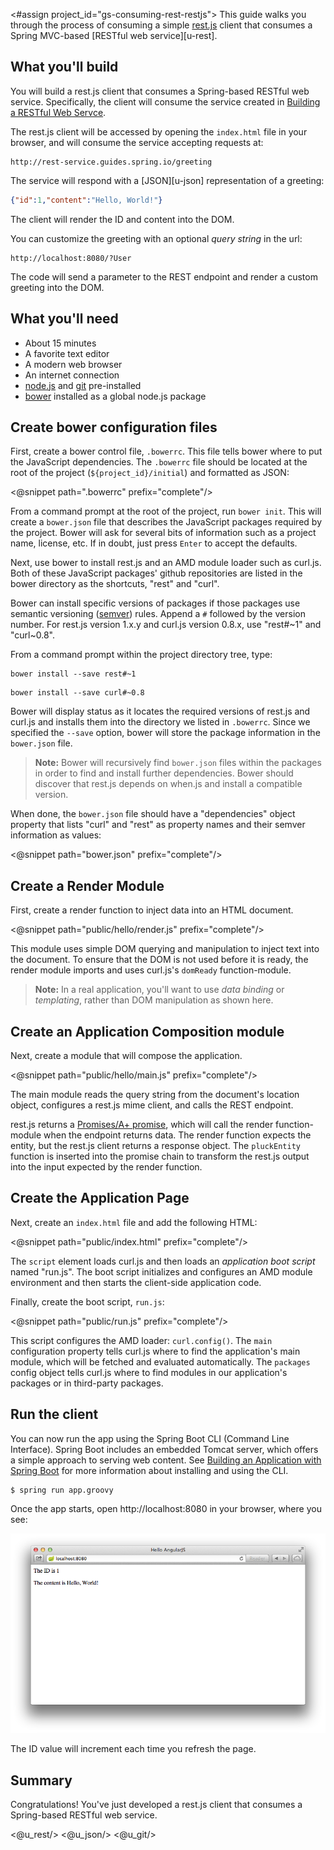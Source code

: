 <#assign project_id="gs-consuming-rest-restjs">
This guide walks you through the process of consuming a simple
[rest.js](http://github.com/cujojs/rest/) client that consumes a
Spring MVC-based [RESTful web service][u-rest].

What you'll build
-----------------

You will build a rest.js client that consumes a Spring-based RESTful web service.
Specifically, the client will consume the service created in
[Building a RESTful Web Servce][gs-rest-service].

The rest.js client will be accessed by opening the `index.html` file in
your browser, and will consume the service accepting requests at:

    http://rest-service.guides.spring.io/greeting

The service will respond with a [JSON][u-json] representation of a greeting:

```json
{"id":1,"content":"Hello, World!"}
```

The client will render the ID and content into the DOM.

You can customize the greeting with an optional *query string* in the url:

    http://localhost:8080/?User

The code will send a parameter to the REST endpoint and
render a custom greeting into the DOM.


What you'll need
----------------

 - About 15 minutes
 - A favorite text editor
 - A modern web browser
 - An internet connection
 - [node.js](http://nodejs.org/) and [git](http://git-scm.com/)
   pre-installed
 - [bower](http://bower.io) installed as a global node.js package

<a name="scratch"></a>
<a name="initial"></a>
Create bower configuration files
---

First, create a bower control file, `.bowerrc`.  This file tells bower
where to put the JavaScript dependencies.  The `.bowerrc` file should
be located at the root of the project (`${project_id}/initial`) and
formatted as JSON:

<@snippet path=".bowerrc" prefix="complete"/>

From a command prompt at the root of the project, run `bower init`.
This will create a `bower.json` file that describes the
JavaScript packages required by the project.  Bower will ask for several
bits of information such as a project name, license, etc.  If in doubt,
just press `Enter` to accept the defaults.

Next, use bower to install rest.js and an AMD module loader such as
curl.js.  Both of these JavaScript packages' github repositories are
listed in the bower directory as the shortcuts, "rest" and "curl".

Bower can install specific versions of packages if those packages
use semantic versioning ([semver](http://semver.org)) rules.  Append a
`#` followed by the version number.  For rest.js version 1.x.y and
curl.js version 0.8.x, use "rest#~1" and "curl~0.8".

From a command prompt within the project directory tree, type:

```
bower install --save rest#~1
```

```
bower install --save curl#~0.8
```

Bower will display status as it locates the required versions of
rest.js and curl.js and installs them into the directory we listed
in `.bowerrc`.  Since we specified the `--save` option, bower will
store the package information in the `bower.json` file.

> **Note:** Bower will recursively find `bower.json` files within the packages
in order to find and install further dependencies.  Bower should discover
that rest.js depends on when.js and install a compatible version.

When done, the `bower.json` file should have a "dependencies"
object property that lists "curl" and "rest" as property names and
their semver information as values:

<@snippet path="bower.json" prefix="complete"/>


Create a Render Module
---

First, create a render function to inject data into an HTML document.

<@snippet path="public/hello/render.js" prefix="complete"/>

This module uses simple DOM querying and manipulation to inject text
into the document.  To ensure that the DOM is not used before it is
ready, the render module imports and uses curl.js's `domReady`
function-module.

> **Note:** In a real application, you'll want to use *data binding* or
*templating*, rather than DOM manipulation as shown here.


Create an Application Composition module
---

Next, create a module that will compose the application.

<@snippet path="public/hello/main.js" prefix="complete"/>

The main module reads the query string from the document's location
object, configures a rest.js mime client, and calls the REST endpoint.

rest.js returns a [Promises/A+ promise](http://know.cujojs.com/tutorials/promises/consuming-promises),
which will call the render function-module when the endpoint returns
data.  The render function expects the entity, but the rest.js client
returns a response object.  The `pluckEntity` function is inserted into
the promise chain to transform the rest.js output into the input expected
by the render function.


Create the Application Page
---

Next, create an `index.html` file and add the following HTML:

<@snippet path="public/index.html" prefix="complete"/>

The `script` element loads curl.js and then loads an *application boot
script* named "run.js".  The boot script initializes and configures
an AMD module environment and then starts the client-side application code.

Finally, create the boot script, `run.js`:

<@snippet path="public/run.js" prefix="complete"/>

This script configures the AMD loader: `curl.config()`.  The `main`
configuration property tells curl.js where to find the application's
main module, which will be fetched and evaluated automatically.
The `packages` config object tells curl.js where to find modules
in our application's packages or in third-party packages.


<a name="run"></a>
Run the client
--------------

You can now run the app using the Spring Boot CLI (Command Line Interface). Spring Boot includes an embedded Tomcat server, which offers a simple approach to serving web content. See [Building an Application with Spring Boot][gs-spring-boot] for more information about installing and using the CLI.

```sh
$ spring run app.groovy
```

Once the app starts, open http://localhost:8080 in your browser, where you see:

![Model data retrieved from the REST service is rendered into the DOM.](images/hello.png)

The ID value will increment each time you refresh the page.


Summary
-------

Congratulations! You've just developed a rest.js client that consumes a
Spring-based RESTful web service.

[gs-rest-service]: /guides/gs/rest-service/
[gs-spring-boot]: /guides/gs/spring-boot/
[zip]: https://github.com/spring-guides/${project_id}/archive/master.zip
<@u_rest/>
<@u_json/>
<@u_git/>
